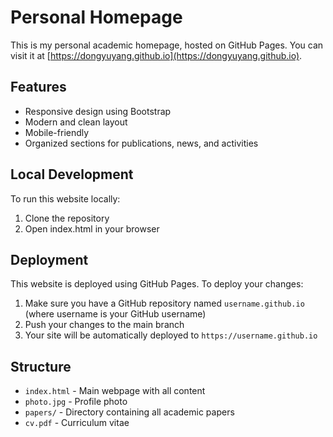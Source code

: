 # Personal Homepage

This is my personal academic homepage, hosted on GitHub Pages. You can visit it at [https://dongyuyang.github.io](https://dongyuyang.github.io).

## Features
- Responsive design using Bootstrap
- Modern and clean layout
- Mobile-friendly
- Organized sections for publications, news, and activities

## Local Development
To run this website locally:
1. Clone the repository
2. Open index.html in your browser

## Deployment
This website is deployed using GitHub Pages. To deploy your changes:

1. Make sure you have a GitHub repository named `username.github.io` (where username is your GitHub username)
2. Push your changes to the main branch
3. Your site will be automatically deployed to `https://username.github.io`

## Structure
- `index.html` - Main webpage with all content
- `photo.jpg` - Profile photo
- `papers/` - Directory containing all academic papers
- `cv.pdf` - Curriculum vitae
